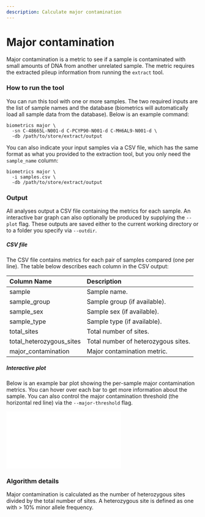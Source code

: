 ```yaml
---
description: Calculate major contamination
---
```


# Major contamination
Major contamination is a metric to see if a sample is contaminated with small amounts of DNA from another unrelated sample. The metric requires the extracted pileup information from running the `extract` tool.

### How to run the tool
You can run this tool with one or more samples. The two required inputs are the list of sample names and the database (biometrics will automatically load all sample data from the database). Below is an example command:

```shell
biometrics major \
  -sn C-48665L-N001-d C-PCYP90-N001-d C-MH6AL9-N001-d \
  -db /path/to/store/extract/output
```

You can also indicate your input samples via a CSV file, which has the same format as what you provided to the extraction tool, but you only need the `sample_name` column:

```shell
biometrics major \
  -i samples.csv \
  -db /path/to/store/extract/output
```

### Output

All analyses output a CSV file containing the metrics for each sample. An interactive bar graph can also optionally be produced by supplying the `--plot` flag. These outputs are saved either to the current working directory or to a folder you specify via `--outdir`.

##### CSV file
The CSV file contains metrics for each pair of samples compared (one per line). The table below describes each column in the CSV output:

| Column Name | Description |
| :--- | :--- |
| sample | Sample name. |
| sample_group | Sample group (if available). |
| sample_sex | Sample sex (if available). |
| sample_type | Sample type (if available). |
| total_sites | Total number of sites. |
| total_heterozygous_sites | Total number of heterozygous sites. |
| major_contamination | Major contamination metric. |


##### Interactive plot
Below is an example bar plot showing the per-sample major contamination metrics. You can hover over each bar to get more information about the sample. You can also control the major contamination threshold (the horizontal red line) via the `--major-threshold` flag.

![](.gitbook/assets/major_contamination.html)

### Algorithm details

Major contamination is calculated as the number of heterozygous sites divided by the total number of sites. A heterozygous site is defined as one with > 10% minor allele frequency.
